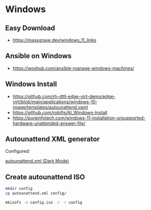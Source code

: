 # Windows

## Easy Download

- https://massgrave.dev/windows_11_links

## Ansible on Windows

- https://woshub.com/ansible-manage-windows-machines/

## Windows Install

- https://github.com/rh-dttl-edge-virt-demo/edge-virt/blob/main/applications/windows-10-image/templates/autounattend.yaml
- https://github.com/robifis/AI_Windows-Install
- https://pureinfotech.com/windows-11-installation-unsupported-hardware-unattended-answer-file/

## Autounattend XML generator

Configured:

[autounattend.xml (Dark Mode)](https://schneegans.de/windows/unattend-generator/view/?LanguageMode=Unattended&UILanguage=en-US&Locale=en-US&Keyboard=00000409&UseKeyboard2=true&Locale2=es-US&Keyboard2=0000040a&GeoLocation=244&ProcessorArchitecture=amd64&BypassNetworkCheck=true&ComputerNameMode=Random&CompactOsMode=Never&TimeZoneMode=Implicit&PartitionMode=Unattended&PartitionLayout=GPT&EspSize=300&RecoveryMode=Partition&RecoverySize=1000&DiskAssertionMode=Skip&WindowsEditionMode=Generic&WindowsEdition=pro&UserAccountMode=Unattended&AccountName0=Admin&AccountDisplayName0=&AccountPassword0=&AccountGroup0=Administrators&AccountName1=User&AccountDisplayName1=&AccountPassword1=&AccountGroup1=Users&AutoLogonMode=Own&PasswordExpirationMode=Unlimited&LockoutMode=Default&HideFiles=None&ShowFileExtensions=true&ClassicContextMenu=true&TaskbarSearch=Hide&TaskbarIconsMode=Default&DisableWidgets=true&LeftTaskbar=true&DisableBingResults=true&StartTilesMode=Empty&StartPinsMode=Empty&DisableFastStartup=true&EnableRemoteDesktop=true&HardenSystemDriveAcl=true&DisableLastAccess=true&DisableAppSuggestions=true&HideEdgeFre=true&DisableEdgeStartupBoost=true&DeleteWindowsOld=true&EffectsMode=Default&DesktopIconsMode=Custom&IconHome=true&IconNetwork=true&IconThisPC=true&WifiMode=Skip&ExpressSettings=DisableAll&KeysMode=Configure&CapsLockInitial=Off&CapsLockBehavior=Toggle&NumLockInitial=Off&NumLockBehavior=Toggle&ScrollLockInitial=Off&ScrollLockBehavior=Toggle&ColorMode=Custom&SystemColorTheme=Dark&AppsColorTheme=Dark&AccentColor=%230078d4&AccentColorOnBorders=true&EnableTransparency=true&WallpaperMode=Default&Remove3DViewer=true&RemoveBingSearch=true&RemoveClipchamp=true&RemoveCopilot=true&RemoveCortana=true&RemoveDevHome=true&RemoveMailCalendar=true&RemoveMaps=true&RemoveMediaFeatures=true&RemoveMixedReality=true&RemoveZuneVideo=true&RemoveNews=true&RemoveOneSync=true&RemovePowerAutomate=true&RemoveSkype=true&RemoveSolitaire=true&RemoveStepsRecorder=true&RemoveStickyNotes=true&RemoveWallet=true&RemoveWeather=true&RemoveXboxApps=true&DefaultUserScript0=%3A%3A+This+will+restore+the+classic+right+click+menu%0D%0Areg+add+HKU%5CDefaultUser%5CSoftware%5CClasses%5CCLSID%5C%7B86ca1aa0-34aa-4e8b-a509-50c905bae2a2%7D%5CInprocServer32+%2Ff+%2Fve%0D%0A%0D%0A%3A%3A+This+will+make+the+taskbar+less+like+Apple%0D%0Areg+add+HKU%5CDefaultUser%5CSoftware%5CMicrosoft%5CWindows%5CCurrentVersion%5CExplorer%5CAdvanced+%2Fv+TaskbarAl+%2Ft+REG_DWORD+%2Fd+0+%2Ff%0D%0A%0D%0A%3A%3A+This+will+remove+fun+facts+tips+and+more+on+the+lock+screen%0D%0Areg+add+HKU%5CDefaultUser%5CSoftware%5CMicrosoft%5CWindows%5CCurrentVersion%5CContentDeliveryManager+%2Fv+RotatingLockScreenOverlayEnabled+%2Ft+REG_DWORD+%2Fd+0+%2Ff%0D%0Areg+add+HKU%5CDefaultUser%5C%5CSoftware%5CMicrosoft%5CWindows%5CCurrentVersion%5CContentDeliveryManager+%2Fv+SubscribedContent-338387Enabled+%2Ft+REG_DWORD+%2Fd+0+%2Ff&DefaultUserScriptType0=Cmd&WdacMode=Skip)

## Create autounattend ISO

```sh
mkdir config
cp autounattend.xml config/

mkisofs -o config.iso -J -r config

```
